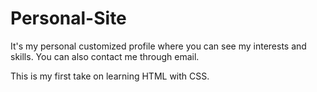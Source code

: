 # Personal-Site

It's my personal customized profile where you can see my interests and skills. You can also contact me through email.

This is my first take on learning HTML with CSS.
